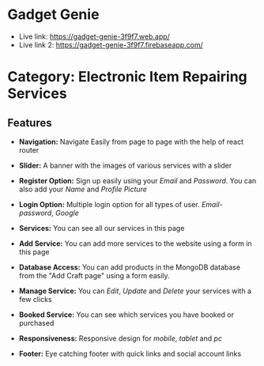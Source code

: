# Gadget Genie

- Live link: https://gadget-genie-3f9f7.web.app/
- Live link 2: https://gadget-genie-3f9f7.firebaseapp.com/

# Category: Electronic Item Repairing Services

## Features
- **Navigation:** Navigate Easily from page to page with the help of react router

- **Slider:** A banner with the images of various services with a slider

- **Register Option:** Sign up easily using your *Email* and *Password*. You can also add your *Name* and *Profile Picture* 

- **Login Option:** Multiple login option for all types of user. *Email-password*, *Google*

- **Services:** You can see all our services in this page

- **Add Service:** You can add more services to the website using a form in this page

- **Database Access:** You can add products in the MongoDB database from the "Add Craft page" using a form easily.

- **Manage Service:** You can *Edit*, *Update* and *Delete* your services with a few clicks

- **Booked Service:** You can see which services you have booked or purchased

- **Responsiveness:** Responsive design for *mobile*, *tablet* and *pc*

- **Footer:** Eye catching footer with quick links and social account links